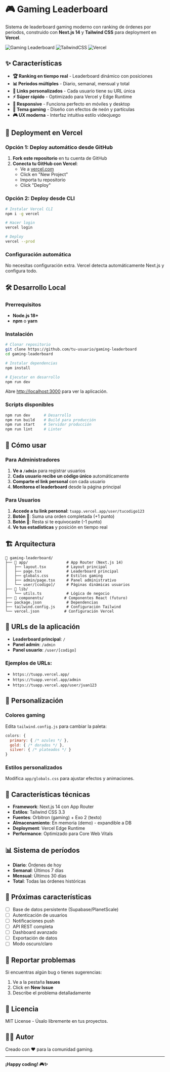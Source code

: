 # 🎮 Gaming Leaderboard

Sistema de leaderboard gaming moderno con ranking de órdenes por períodos, construido con **Next.js 14** y **Tailwind CSS** para deployment en **Vercel**.

![Gaming Leaderboard](https://img.shields.io/badge/Next.js-14.0-black?style=for-the-badge&logo=nextdotjs)
![TailwindCSS](https://img.shields.io/badge/Tailwind-3.3-blue?style=for-the-badge&logo=tailwindcss)
![Vercel](https://img.shields.io/badge/Deploy-Vercel-black?style=for-the-badge&logo=vercel)

## ✨ Características

- **🏆 Ranking en tiempo real** - Leaderboard dinámico con posiciones
- **📊 Períodos múltiples** - Diario, semanal, mensual y total
- **🔗 Links personalizados** - Cada usuario tiene su URL única
- **⚡ Súper rápido** - Optimizado para Vercel y Edge Runtime
- **📱 Responsive** - Funciona perfecto en móviles y desktop
- **🎨 Tema gaming** - Diseño con efectos de neón y partículas
- **🎮 UX moderna** - Interfaz intuitiva estilo videojuego

## 🚀 Deployment en Vercel

### Opción 1: Deploy automático desde GitHub

1. **Fork este repositorio** en tu cuenta de GitHub
2. **Conecta tu GitHub con Vercel**:
   - Ve a [vercel.com](https://vercel.com)
   - Click en "New Project"
   - Importa tu repositorio
   - Click "Deploy"

### Opción 2: Deploy desde CLI

```bash
# Instalar Vercel CLI
npm i -g vercel

# Hacer login
vercel login

# Deploy
vercel --prod
```

### Configuración automática
No necesitas configuración extra. Vercel detecta automáticamente Next.js y configura todo.

## 🛠️ Desarrollo Local

### Prerrequisitos
- **Node.js 18+**
- **npm** o **yarn**

### Instalación

```bash
# Clonar repositorio
git clone https://github.com/tu-usuario/gaming-leaderboard
cd gaming-leaderboard

# Instalar dependencias
npm install

# Ejecutar en desarrollo
npm run dev
```

Abre [http://localhost:3000](http://localhost:3000) para ver la aplicación.

### Scripts disponibles

```bash
npm run dev      # Desarrollo
npm run build    # Build para producción
npm run start    # Servidor producción
npm run lint     # Linter
```

## 📖 Cómo usar

### Para Administradores

1. **Ve a `/admin`** para registrar usuarios
2. **Cada usuario recibe un código único** automáticamente
3. **Comparte el link personal** con cada usuario
4. **Monitorea el leaderboard** desde la página principal

### Para Usuarios

1. **Accede a tu link personal**: `tuapp.vercel.app/user/tucodigo123`
2. **Botón 🔼**: Suma una orden completada (+1 punto)
3. **Botón 🔽**: Resta si te equivocaste (-1 punto)
4. **Ve tus estadísticas** y posición en tiempo real

## 🏗️ Arquitectura

```
📁 gaming-leaderboard/
├── 📁 app/                 # App Router (Next.js 14)
│   ├── layout.tsx         # Layout principal
│   ├── page.tsx           # Leaderboard principal
│   ├── globals.css        # Estilos gaming
│   ├── admin/page.tsx     # Panel administrativo
│   └── user/[codigo]/     # Páginas dinámicas usuarios
├── 📁 lib/
│   └── utils.ts           # Lógica de negocio
├── 📁 components/         # Componentes React (futuro)
├── package.json           # Dependencias
├── tailwind.config.js     # Configuración Tailwind
└── vercel.json           # Configuración Vercel
```

## 🎯 URLs de la aplicación

- **Leaderboard principal**: `/`
- **Panel admin**: `/admin`
- **Panel usuario**: `/user/[codigo]`

### Ejemplos de URLs:
- `https://tuapp.vercel.app/`
- `https://tuapp.vercel.app/admin`
- `https://tuapp.vercel.app/user/juan123`

## 🎨 Personalización

### Colores gaming
Edita `tailwind.config.js` para cambiar la paleta:

```js
colors: {
  primary: { /* azules */ },
  gold: { /* dorados */ },
  silver: { /* plateados */ }
}
```

### Estilos personalizados
Modifica `app/globals.css` para ajustar efectos y animaciones.

## 🔧 Características técnicas

- **Framework**: Next.js 14 con App Router
- **Estilos**: Tailwind CSS 3.3
- **Fuentes**: Orbitron (gaming) + Exo 2 (texto)
- **Almacenamiento**: En memoria (demo) - expandible a DB
- **Deployment**: Vercel Edge Runtime
- **Performance**: Optimizado para Core Web Vitals

## 📊 Sistema de períodos

- **Diario**: Órdenes de hoy
- **Semanal**: Últimos 7 días
- **Mensual**: Últimos 30 días  
- **Total**: Todas las órdenes históricas

## 🚀 Próximas características

- [ ] Base de datos persistente (Supabase/PlanetScale)
- [ ] Autenticación de usuarios
- [ ] Notificaciones push
- [ ] API REST completa
- [ ] Dashboard avanzado
- [ ] Exportación de datos
- [ ] Modo oscuro/claro

## 🐛 Reportar problemas

Si encuentras algún bug o tienes sugerencias:

1. Ve a la pestaña **Issues** 
2. Click en **New Issue**
3. Describe el problema detalladamente

## 📄 Licencia

MIT License - Úsalo libremente en tus proyectos.

## 👨‍💻 Autor

Creado con ❤️ para la comunidad gaming.

---

**¡Happy coding! 🎮✨** 